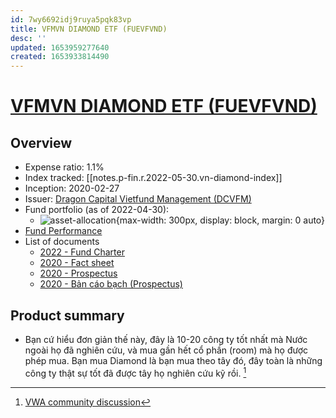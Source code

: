 ```yaml
---
id: 7wy6692idj9ruya5pqk83vp
title: VFMVN DIAMOND ETF (FUEVFVND)
desc: ''
updated: 1653959277640
created: 1653933814490
---
```

# [VFMVN DIAMOND ETF (FUEVFVND)](https://dragoncapital.com.vn/en/vfmvn-diamond-etf-fund-fuevfdmd/overview/)

## Overview

- Expense ratio: 1.1%
- Index tracked: [[notes.p-fin.r.2022-05-30.vn-diamond-index]]
- Inception: 2020-02-27
- Issuer: [Dragon Capital Vietfund Management (DCVFM)](https://dragoncapital.com.vn/en/our-company/introduction/)
- Fund portfolio (as of 2022-04-30):
    - ![asset-allocation](https://ik.imagekit.io/casa/h7b-dendron/20220530_vn_diamond_asset_allocation_TFgN_Ne-ej.svg?ik-sdk-version=javascript-1.4.3&updatedAt=1653934325187){max-width: 300px, display: block, margin: 0 auto}
- [Fund Performance](https://dragoncapital.com.vn/en/vfmvn-diamond-fund-fund-performance/)
- List of documents
    - [2022 - Fund Charter](https://vfmcomvnaz.azureedge.net/dcvfmcomvn/uploads/vfm_files/report/2022/04/Fund-Charter-VNDiamond_2022.pdf)
    - [2020 - Fact sheet](https://masvn.com/api/attachment/file/1614670184841-Diamond-ETF-Brochure_March-2020_VN.pdf)
    - [2020 - Prospectus](https://masvn.com/api/attachment/file/1634787192160-ETF_VFMVN-Diamond-Prospectus_V1.pdf)
    - [2020 - Bản cáo bạch (Prospectus)](https://masvn.com/api/attachment/file/1614670289151-QUY-ETF-VFMVN-DIAMOND-BAN-CAO-BACH-IPO.pdf)

## Product summary

- Bạn cứ hiểu đơn giản thế này, đây là 10-20 công ty tốt nhất mà Nước ngoài họ đã nghiên cứu, và mua gần hết cổ phần (room) mà họ được phép mua. Bạn mua Diamond là bạn mua theo tây đó, đây toàn là những công ty thật sự tốt đã được tây họ nghiên cứu kỹ rồi. [^1]

[^1]: [VWA community discussion](https://www.facebook.com/groups/CoVanTaichinhVietnam/posts/3112121995707257/)